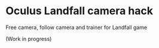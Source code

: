 # Oculus Landfall camera hack
Free camera, follow camera and trainer for Landfall game

(Work in progress)
